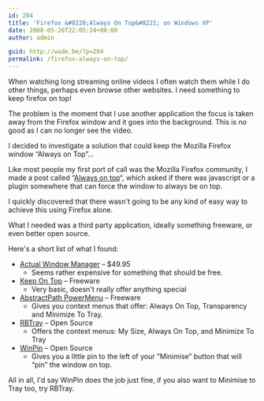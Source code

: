 ```yaml
---
id: 204
title: 'Firefox &#8220;Always On Top&#8221; on Windows XP'
date: 2008-05-26T22:05:24+00:00
author: admin

guid: http://wade.be/?p=204
permalink: /firefox-always-on-top/
---
```

<p class="lead">
  When watching long streaming online videos I often watch them while I do other things, perhaps even browse other websites. I need something to keep firefox on top!
</p>

The problem is the moment that I use another application the focus is taken away from the Firefox window and it goes into the background. This is no good as I can no longer see the video.

I decided to investigate a solution that could keep the Mozilla Firefox window &#8220;Always on Top&#8221;&#8230;

<!--more-->

Like most people my first port of call was the Mozilla Firefox community, I made a post called &#8220;[Always on top](http://forums.mozillazine.org/viewtopic.php?p=2810517)&#8220;, which asked if there was javascript or a plugin somewhere that can force the window to always be on top.

I quickly discovered that there wasn't going to be any kind of easy way to achieve this using Firefox alone.

What I needed was a third party application, ideally something freeware, or even better open source.

Here's a short list of what I found:

  * [Actual Window Manager](http://www.actualtools.com/windowmanager/) &#8211; $49.95 
      * Seems rather expensive for something that should be free.
  * [Keep On Top](http://www.delayedreaction.com/freestuff/index.html) &#8211; Freeware 
      * Very basic, doesn't really offer anything special
  * [AbstractPath PowerMenu](http://www.abstractpath.com/powermenu/) &#8211; Freeware 
      * Gives you context menus that offer: Always On Top, Transparency and Minimize To Tray.
  * [RBTray](http://rbtray.sourceforge.net/) &#8211; Open Source 
      * Offers the context menus: My Size, Always On Top, and Minimize To Tray
  * [WinPin](http://www.codeproject.com/KB/DLL/WinPin.aspx) &#8211; Open Source 
      * Gives you a little pin to the left of your &#8220;Minimise&#8221; button that will &#8220;pin&#8221; the window on top.

All in all, I'd say WinPin does the job just fine, if you also want to Minimise to Tray too, try RBTray.